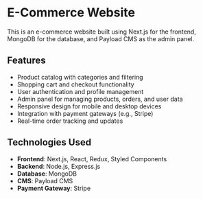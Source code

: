 # E-Commerce Website

This is an e-commerce website built using Next.js for the frontend, MongoDB for the database, and Payload CMS as the admin panel.

## Features

- Product catalog with categories and filtering
- Shopping cart and checkout functionality
- User authentication and profile management
- Admin panel for managing products, orders, and user data
- Responsive design for mobile and desktop devices
- Integration with payment gateways (e.g., Stripe)
- Real-time order tracking and updates

## Technologies Used

- **Frontend**: Next.js, React, Redux, Styled Components
- **Backend**: Node.js, Express.js
- **Database**: MongoDB
- **CMS**: Payload CMS
- **Payment Gateway**: Stripe

